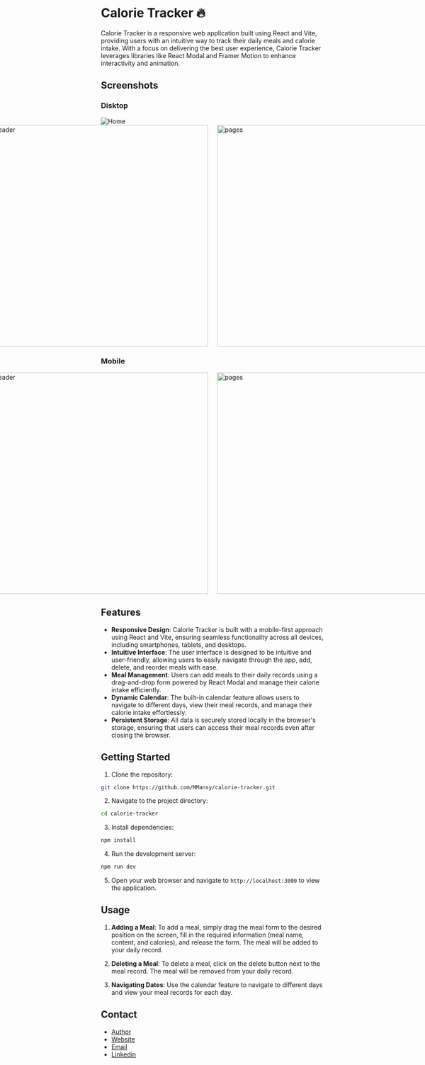 # Calorie Tracker 🔥

Calorie Tracker is a responsive web application built using React and Vite, providing users with an intuitive way to track their daily meals and calorie intake. With a focus on delivering the best user experience, Calorie Tracker leverages libraries like React Modal and Framer Motion to enhance interactivity and animation.


<!-- 🌟Live Website🌟: https://calorie-tracker-sigma.vercel.app/ -->

## Screenshots

### Disktop
  <img  src="ScreenShots/calorieTracker.png" alt="Home">
<div style="display: flex; justify-content: center; flex-direction:row; ">
  <img style="width: 500px;  margin: 0 10px;" src="ScreenShots/AddMeal.png" alt="header">
  <img style="width: 500px;  margin: 0 10px;" src="ScreenShots/ReorderMeals.png" alt="pages">
</div>

### Mobile
<div style="display: flex; justify-content: center; flex-direction:row ;">
  <img style="width: 500px;  margin: 0 10px;" src="ScreenShots/Mobile-1.png" alt="header">
  <img style="width: 500px;  margin: 0 10px;" src="ScreenShots/Mobile-2.png" alt="pages">
</div>


## Features
- **Responsive Design**: Calorie Tracker is built with a mobile-first approach using React and Vite, ensuring seamless functionality across all devices, including smartphones, tablets, and desktops.
- **Intuitive Interface**: The user interface is designed to be intuitive and user-friendly, allowing users to easily navigate through the app, add, delete, and reorder meals with ease.
- **Meal Management**: Users can add meals to their daily records using a drag-and-drop form powered by React Modal and manage their calorie intake efficiently.
- **Dynamic Calendar**: The built-in calendar feature allows users to navigate to different days, view their meal records, and manage their calorie intake effortlessly.
- **Persistent Storage**: All data is securely stored locally in the browser's storage, ensuring that users can access their meal records even after closing the browser.

## Getting Started
1. Clone the repository:

```bash
git clone https://github.com/MMansy/calorie-tracker.git
```

2. Navigate to the project directory:

```bash
cd calorie-tracker
```

3. Install dependencies:

```bash
npm install
```

4. Run the development server:

```bash
npm run dev
```

5. Open your web browser and navigate to `http://localhost:3000` to view the application.

## Usage

1. **Adding a Meal**: To add a meal, simply drag the meal form to the desired position on the screen, fill in the required information (meal name, content, and calories), and release the form. The meal will be added to your daily record.

2. **Deleting a Meal**: To delete a meal, click on the delete button next to the meal record. The meal will be removed from your daily record.

3. **Navigating Dates**: Use the calendar feature to navigate to different days and view your meal records for each day.


## Contact


- [Author](https://github.com/AbdelrahmanAyman48/)
- [Website](https://vercel.com/abs-projects-a0d3e74b)
- [Email](mailto:Abdelrmanayman48@gmail.com)
- [Linkedin](https://www.linkedin.com/in/abdelrahman-ayman-290674252/)
